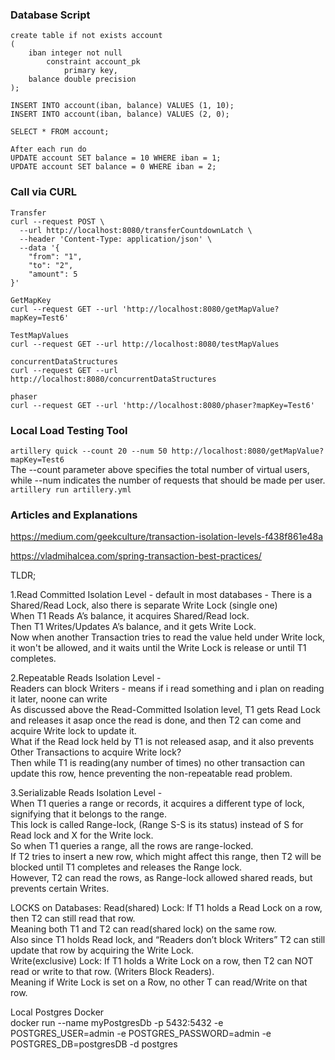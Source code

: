 ### Database Script
```
create table if not exists account
(
	iban integer not null
		constraint account_pk
			primary key,
	balance double precision
);

INSERT INTO account(iban, balance) VALUES (1, 10);
INSERT INTO account(iban, balance) VALUES (2, 0);

SELECT * FROM account;

After each run do 
UPDATE account SET balance = 10 WHERE iban = 1;
UPDATE account SET balance = 0 WHERE iban = 2;
```
### Call via CURL

```
Transfer
curl --request POST \
  --url http://localhost:8080/transferCountdownLatch \
  --header 'Content-Type: application/json' \
  --data '{
	"from": "1",
	"to": "2",
	"amount": 5
}'

GetMapKey
curl --request GET --url 'http://localhost:8080/getMapValue?mapKey=Test6' 

TestMapValues
curl --request GET --url http://localhost:8080/testMapValues

concurrentDataStructures
curl --request GET --url http://localhost:8080/concurrentDataStructures 

phaser
curl --request GET --url 'http://localhost:8080/phaser?mapKey=Test6'
```

### Local Load Testing Tool
`artillery quick --count 20 --num 50 http://localhost:8080/getMapValue?mapKey=Test6`  
The --count parameter above specifies the total number of virtual users, while --num indicates the number of requests that should be made per user.  
`artillery run artillery.yml`

### Articles and Explanations

https://medium.com/geekculture/transaction-isolation-levels-f438f861e48a

https://vladmihalcea.com/spring-transaction-best-practices/

TLDR;

1.Read Committed Isolation Level - default in most databases - 
There is a Shared/Read Lock, also there is separate Write Lock (single one)  
When T1 Reads A’s balance, it acquires Shared/Read lock.  
Then T1 Writes/Updates A’s balance, and it gets Write Lock.  
Now when another Transaction tries to read the value held under Write lock, it won't be allowed, and it waits until the Write Lock is release or until T1 completes.  

2.Repeatable Reads Isolation Level -   
Readers can block Writers - means if i read something and i plan on reading it later, noone can write  
As discussed above the Read-Committed Isolation level, T1 gets Read Lock and releases it asap once the read is done, and then T2 can come and acquire Write lock to update it.  
What if the Read lock held by T1 is not released asap, and it also prevents Other Transactions to acquire Write lock?  
Then while T1 is reading(any number of times) no other transaction can update this row, hence preventing the non-repeatable read problem.  

3.Serializable Reads Isolation Level -   
When T1 queries a range or records, it acquires a different type of lock, signifying that it belongs to the range.  
This lock is called Range-lock, (Range S-S is its status) instead of S for Read lock and X for the Write lock.  
So when T1 queries a range, all the rows are range-locked.  
If T2 tries to insert a new row, which might affect this range, then T2 will be blocked until T1 completes and releases the Range lock.  
However, T2 can read the rows, as Range-lock allowed shared reads, but prevents certain Writes.  




LOCKS on Databases:
Read(shared) Lock: If T1 holds a Read Lock on a row, then T2 can still read that row.  
Meaning both T1 and T2 can read(shared lock) on the same row.  
Also since T1 holds Read lock, and “Readers don’t block Writers” T2 can still update that row by acquiring the Write Lock.  
Write(exclusive) Lock: If T1 holds a Write Lock on a row, then T2 can NOT read or write to that row. (Writers Block Readers).  
Meaning if Write Lock is set on a Row, no other T can read/Write on that row.  



Local Postgres Docker  
docker run --name myPostgresDb -p 5432:5432 -e POSTGRES_USER=admin -e POSTGRES_PASSWORD=admin -e POSTGRES_DB=postgresDB -d postgres